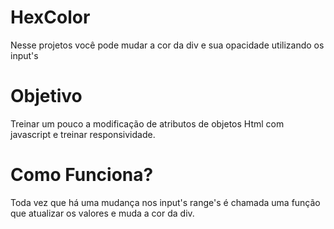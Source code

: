 # HexColor
Nesse projetos você pode mudar a cor da div e sua opacidade utilizando os input's

# Objetivo
Treinar um pouco a modificação de atributos de objetos Html com javascript e treinar responsividade.

# Como Funciona?
Toda vez que há uma mudança nos input's range's é chamada uma função que atualizar os valores e muda a cor da div.
